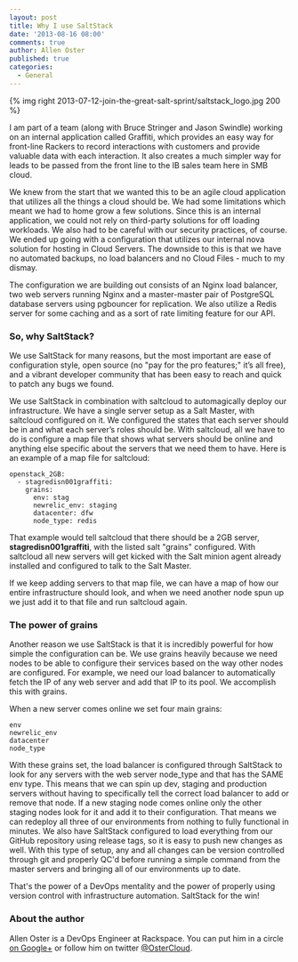 ```yaml
---
layout: post
title: Why I use SaltStack
date: '2013-08-16 08:00'
comments: true
author: Allen Oster
published: true
categories:
  - General
---
```


{% img right 2013-07-12-join-the-great-salt-sprint/saltstack_logo.jpg 200 %}

I am part of a team (along with Bruce Stringer and Jason Swindle) working on an
internal application called Graffiti, which provides an easy way for front-line
Rackers to record interactions with customers and provide valuable data with
each interaction. It also creates a much simpler way for leads to be passed
from the front line to the IB sales team here in SMB cloud.

We knew from the start that we wanted this to be an agile cloud application that
utilizes all the things a cloud should be. We had some limitations which meant
we had to home grow a few solutions. Since this is an internal application, we
could not rely on third-party solutions for off loading workloads. We also had
to be careful with our security practices, of course. We ended up going with a
configuration that utilizes our internal nova solution for hosting in Cloud
Servers. The downside to this is that we have no automated backups, no load
balancers and no Cloud Files - much to my dismay.

<!-- more -->

The configuration we are building out consists of an Nginx load balancer, two
web servers running Nginx and a master-master pair of PostgreSQL database servers
using pgbouncer for replication. We also utilize a Redis server for some caching
and as a sort of rate limiting feature for our API.

### So, why SaltStack?

We use SaltStack for many reasons, but the most important are ease of
configuration style, open source (no "pay for the pro features;" it’s all free),
and a vibrant developer community that has been easy to reach and quick to patch
any bugs we found.

We use SaltStack in combination with saltcloud to automagically deploy our
infrastructure. We have a single server setup as a Salt Master, with saltcloud
configured on it. We configured the states that each server should be in and
what each server’s roles should be. With saltcloud, all we have to do is
configure a map file that shows what servers should be online and anything else
specific about the servers that we need them to have. Here is an example of a
map file for saltcloud:

```
openstack_2GB:
  - stag­redis­n001­graffiti:
    grains:
      env: stag
      newrelic_env: staging
      datacenter: dfw
      node_type: redis
```

That example would tell saltcloud that there should be a 2GB server,
**stagredisn001graffiti**, with the listed salt "grains" configured. With
saltcloud all new servers will get kicked with the Salt minion agent already
installed and configured to talk to the Salt Master.

If we keep adding servers to that map file, we can have a map of how our entire
infrastructure should look, and when we need another node spun up we just add it
to that file and run saltcloud again.

### The power of grains

Another reason we use SaltStack is that it is incredibly powerful for how simple
the configuration can be. We use grains heavily because we need nodes to be able
to configure their services based on the way other nodes are configured. For
example, we need our load balancer to automatically fetch the IP of any web
server and add that IP to its pool. We accomplish this with grains.

When a new server comes online we set four main grains:

```
env
newrelic_env
datacenter
node_type
```

With these grains set, the load balancer is configured through SaltStack to look
for any servers with the web server node_type and that has the SAME env type.
This means that we can spin up dev, staging and production servers without having
to specifically tell the correct load balancer to add or remove that node. If a
new staging node comes online only the other staging nodes look for it and add
it to their configuration. That means we can redeploy all three of our environments
from nothing to fully functional in minutes. We also have SaltStack configured
to load everything from our GitHub repository using release tags, so it is easy
to push new changes as well. With this type of setup, any and all changes can be
version controlled through git and properly QC'd before running a simple command
from the master servers and bringing all of our environments up to date.

That's the power of a DevOps mentality and the power of properly using version
control with infrastructure automation. SaltStack for the win!


### About the author

Allen Oster is a DevOps Engineer at Rackspace. You can put him in a circle
[on Google+][3] or follow him on twitter [@OsterCloud][4].


[3]: https://plus.google.com/116303852061385832110/
[4]: https://twitter.com/OsterCloud
